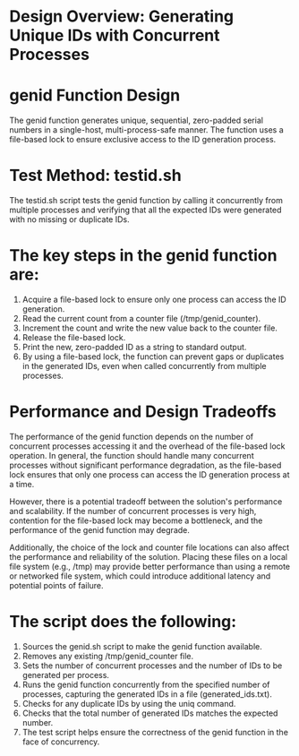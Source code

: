 # Design Overview: Generating Unique IDs with Concurrent Processes

# genid Function Design
The genid function generates unique, sequential, zero-padded serial numbers in a single-host, multi-process-safe manner. The function uses a file-based lock to ensure exclusive access to the ID generation process.

# Test Method: testid.sh
The testid.sh script tests the genid function by calling it concurrently from multiple processes and verifying that all the expected IDs were generated with no missing or duplicate IDs.

# The key steps in the genid function are:

1) Acquire a file-based lock to ensure only one process can access the ID generation.
2) Read the current count from a counter file (/tmp/genid_counter).
3) Increment the count and write the new value back to the counter file.
4) Release the file-based lock.
5) Print the new, zero-padded ID as a string to standard output.
6) By using a file-based lock, the function can prevent gaps or duplicates in the generated IDs, even when called concurrently from multiple processes.

# Performance and Design Tradeoffs
The performance of the genid function depends on the number of concurrent processes accessing it and the overhead of the file-based lock operation. In general, the function should handle many concurrent processes without significant performance degradation, as the file-based lock ensures that only one process can access the ID generation process at a time.

However, there is a potential tradeoff between the solution's performance and scalability. If the number of concurrent processes is very high, contention for the file-based lock may become a bottleneck, and the performance of the genid function may degrade. 

Additionally, the choice of the lock and counter file locations can also affect the performance and reliability of the solution. Placing these files on a local file system (e.g., /tmp) may provide better performance than using a remote or networked file system, which could introduce additional latency and potential points of failure.

# The script does the following:

1) Sources the genid.sh script to make the genid function available.
2) Removes any existing /tmp/genid_counter file.
3) Sets the number of concurrent processes and the number of IDs to be generated per process.
4) Runs the genid function concurrently from the specified number of processes, capturing the generated IDs in a file (generated_ids.txt).
5) Checks for any duplicate IDs by using the uniq command.
6) Checks that the total number of generated IDs matches the expected number.
7) The test script helps ensure the correctness of the genid function in the face of concurrency.

